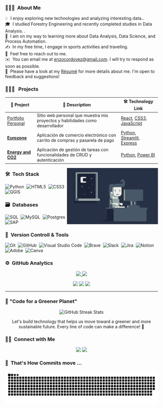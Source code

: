 
<!-- ## 👋 &nbsp;Hey there! I'm Enzo Hernandez -->

### 👨🏻‍💻 &nbsp;About Me


💡 &nbsp;I enjoy exploring new technologies and analyzing interesting data..\
🎓 &nbsp;I studied Forestry Engineering and recently completed studies in Data Analysis. .\
🌱 &nbsp;I am on my way to learning more about Data Analysis, Data Science, and Process Automation.\
✍️ &nbsp;In my free time, I engage in sports activities and traveling.\
💬 &nbsp;Feel free to reach out to me.\
✉️ &nbsp;You can email me at enzocordovez@gmail.com. I will try to respond as soon as possible.\
📄 &nbsp;Please have a look at my [Résumé](https://www.dropbox.com/scl/fi/453gb0c1fz7utt3e576ov/Enzo-Hernandez.pdf?rlkey=0jh35mzkpkhf5u4gsc3edsizw&st=bbvq4pob&dl=0) for more details about me. I'm open to feedback and suggestions!

### 👨🏻‍💻 &nbsp; Projects

<table>
  <thead>
    <tr>
      <th>📂 Project</th>
      <th>📝 Description</th>
      <th>🛠️ Technology Link</th>
    </tr>
  </thead>
  <tbody>
    <tr>
      <td>
        <a href="https://github.com/enzohern/Eurozone/blob/main/README.md"<strong>Portfolio Personal</strong></a>
      </td>
      <td>Sitio web personal que muestra mis proyectos y habilidades como desarrollador</td>
      <td>
        <a href="https://reactjs.org/">React</a>, 
        <a href="https://developer.mozilla.org/en-US/docs/Web/CSS">CSS3</a>, 
        <a href="https://developer.mozilla.org/en-US/docs/Web/JavaScript">JavaScript</a>
      </td>
    </tr>
    <tr>
      <td>
        <a href="https://github.com/enzohern/Eurozone/blob/main/README.md"><strong>Eurozone</strong></a>
      </td>
      <td>Aplicación de comercio electrónico con carrito de compras y pasarela de pago</td>
      <td>
        <a href="https://github.com/enzohern/Eurozone/blob/main/app.py">Python</a>, 
        <a href="https://eurozone-2015-2023.streamlit.app/">Streamlit</a>, 
        <a href="https://expressjs.com/">Express</a>
      </td>
    </tr>
    <tr>
      <td>
        <a href="https://github.com/enzohern/Energy-and-CO2-France/blob/main/readme.md"><strong>Energy and CO2</strong></a>
      </td>
      <td>Aplicación de gestión de tareas con funcionalidades de CRUD y autenticación</td>
      <td>
        <a href="https://github.com/enzohern/Energy-and-CO2-France/blob/main/Energy.py">Python</a>, 
        <a href="https://github.com/enzohern/Energy-and-CO2-France/blob/main/POWER_BI.png">Power BI</a>
      </td>
    </tr>
  </tbody>
</table>

<img alt="Night Coding" src="https://raw.githubusercontent.com/AVS1508/AVS1508/master/assets/Night-Coding.gif" align="right"/>



### 🛠 &nbsp;Tech Stack

![Python](https://img.shields.io/badge/python-3670A0?style=for-the-badge&logo=python&logoColor=ffdd54)&nbsp;
![HTML5](https://img.shields.io/badge/html5-%23E34F26.svg?style=for-the-badge&logo=html5&logoColor=white)&nbsp;
![CSS3](https://img.shields.io/badge/css3-%231572B6.svg?style=for-the-badge&logo=css3&logoColor=white)&nbsp;
![QGIS](https://img.shields.io/badge/QGIS-22.04-green?style=plastic&logo=qgis)&nbsp;

### 🗃 &nbsp;Databases

![SQL](https://img.shields.io/badge/Microsoft_SQL_Server-CC2927)&nbsp;
![MySQL](https://shields.io/badge/MySQL-lightgrey?logo=mysql&style=plastic&logoColor=white&labelColor=blue)&nbsp;
![Postgres](https://img.shields.io/badge/postgres-%23316192.svg?style=for-the-badge&logo=postgresql&logoColor=white)&nbsp;
![SAP](https://img.shields.io/badge/-SAP-0FAAFF?style=flat&logo=sap&logoColor=white)&nbsp;


### 🧰 &nbsp;Version Controll & Tools 

![Git](https://img.shields.io/badge/git-%23F05033.svg?style=for-the-badge&logo=git&logoColor=white)&nbsp;
![GitHub](https://img.shields.io/badge/github-%23121011.svg?style=for-the-badge&logo=github&logoColor=white)&nbsp;
![Visual Studio Code](https://img.shields.io/badge/Visual%20Studio%20Code-0078d7.svg?style=for-the-badge&logo=visual-studio-code&logoColor=white)&nbsp;
![Brave](https://img.shields.io/badge/Brave-FB542B?style=for-the-badge&logo=Brave&logoColor=white)&nbsp;
![Slack](https://img.shields.io/badge/Slack-4A154B?style=for-the-badge&logo=slack&logoColor=white)&nbsp;
![Jira](https://img.shields.io/badge/jira-%230A0FFF.svg?style=for-the-badge&logo=jira&logoColor=white)&nbsp;
![Notion](https://img.shields.io/badge/Notion-%23000000.svg?style=for-the-badge&logo=notion&logoColor=white)&nbsp;
![Adobe](https://img.shields.io/badge/adobe-%23FF0000.svg?style=for-the-badge&logo=adobe&logoColor=white)&nbsp;
![Canva](https://img.shields.io/badge/Canva-%2300C4CC.svg?style=for-the-badge&logo=Canva&logoColor=white)&nbsp;


### ⚙️ &nbsp;GitHub Analytics

<p align="center">
  <a href="https://github.com/enzohern">
    <img height="180em" src="https://github-readme-stats-eight-theta.vercel.app/api?username=enzohern&show_icons=true&theme=radical&include_all_commits=true&count_private=true&title_color=4caf50&icon_color=8bc34a&text_color=ffffff&bg_color=0d1117"/>
    <img height="180em" src="https://github-readme-stats-eight-theta.vercel.app/api/top-langs/?username=enzohern&layout=compact&langs_count=8&theme=radical&title_color=4caf50&text_color=ffffff&bg_color=0d1117"/>
  </a>
</p>

<p align="center">
  <img src="https://img.shields.io/badge/-Technology-0d1117?style=for-the-badge&logo=python&logoColor=4caf50">
  <img src="https://img.shields.io/badge/-Sustainability-0d1117?style=for-the-badge&logo=leaf&logoColor=4caf50">
  <img src="https://img.shields.io/badge/-Environment-0d1117?style=for-the-badge&logo=planet&logoColor=8bc34a">
</p>

---

### 🌱 **"Code for a Greener Planet"**

<p align="center">
  <img src="https://github-readme-streak-stats.herokuapp.com/?user=enzohern&theme=radical&ring=4caf50&fire=8bc34a&sideNums=ffffff&background=0d1117&currStreakLabel=ffffff" alt="GitHub Streak Stats">
</p>

<p align="center">
  Let's build technology that helps us move toward a greener and more sustainable future. Every line of code can make a difference! 🌿
</p>



### 🤝🏻 &nbsp;Connect with Me

<p align="center">
<a href="https://www.linkedin.com/in/ask2001/"><img src="https://img.shields.io/badge/LinkedIn-0077B5?style=for-the-badge&logo=linkedin&logoColor=white"/></a>
<a href="mailto:enzocordovez@gmail.com"><img src="https://img.shields.io/badge/Gmail-D14836?style=for-the-badge&logo=gmail&logoColor=whitelogoColor=white"/></a>
</p>

### 🐍 &nbsp;That's How Commits move ...

<div align="center">
  <a href="https://github.com/enzohern">
  <img  src="https://github.com/1999AZZAR/1999AZZAR/blob/main/resources/img/grid-snake.svg"
       alt="snake" /></a>
</div>
